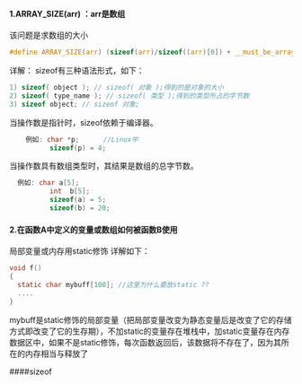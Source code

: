 #### 1.ARRAY_SIZE(arr)  ：arr是数组
该问题是求数组的大小 
```c
#define ARRAY_SIZE(arr) (sizeof(arr)/sizeof((arr)[0]) + __must_be_array(arr))
```
详解：
sizeof有三种语法形式，如下：
```c
1) sizeof( object ); // sizeof( 对象 );得到的是对象的大小
2) sizeof( type_name ); // sizeof( 类型 );得到的类型所占的字节数
3) sizeof object; // sizeof 对象;
```
当操作数是指针时，sizeof依赖于编译器。
```c
    例如: char *p;      //Linux中
          sizeof(p) = 4;
```
当操作数具有数组类型时，其结果是数组的总字节数。
```c
  例如: char a[5];
          int  b[5];
          sizeof(a) = 5;
          sizeof(b) = 20;
```



#### 2.在函数A中定义的变量或数组如何被函数B使用
局部变量或内存用static修饰
详解如下：
```c
void f()
{
  static char mybuff[100]; //这里为什么要放static ??
  ....
}
```
mybuff是static修饰的局部变量（把局部变量改变为静态变量后是改变了它的存储方式即改变了它的生存期），不加static的变量存在堆栈中，加static变量存在内存数据区中，如果不是static修饰，每次函数返回后，该数据将不存在了，因为其所在的内存相当与释放了

####sizeof 
